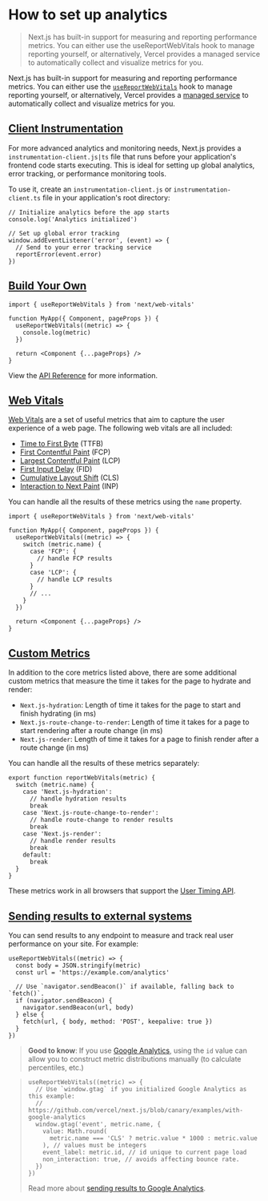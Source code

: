 # How to set up analytics

> Next.js has built-in support for measuring and reporting performance metrics. You can either use the useReportWebVitals hook to manage reporting yourself, or alternatively, Vercel provides a managed service to automatically collect and visualize metrics for you.



Next.js has built-in support for measuring and reporting performance metrics. You can either use the [`useReportWebVitals`](/docs/app/api-reference/functions/use-report-web-vitals) hook to manage reporting yourself, or alternatively, Vercel provides a [managed service](https://vercel.com/analytics?utm_source=next-site&utm_medium=docs&utm_campaign=next-website) to automatically collect and visualize metrics for you.

## [Client Instrumentation](#client-instrumentation)

For more advanced analytics and monitoring needs, Next.js provides a `instrumentation-client.js|ts` file that runs before your application's frontend code starts executing. This is ideal for setting up global analytics, error tracking, or performance monitoring tools.

To use it, create an `instrumentation-client.js` or `instrumentation-client.ts` file in your application's root directory:

    // Initialize analytics before the app starts
    console.log('Analytics initialized')
     
    // Set up global error tracking
    window.addEventListener('error', (event) => {
      // Send to your error tracking service
      reportError(event.error)
    })

## [Build Your Own](#build-your-own)

    import { useReportWebVitals } from 'next/web-vitals'
     
    function MyApp({ Component, pageProps }) {
      useReportWebVitals((metric) => {
        console.log(metric)
      })
     
      return <Component {...pageProps} />
    }

View the [API Reference](/docs/pages/api-reference/functions/use-report-web-vitals) for more information.

## [Web Vitals](#web-vitals)

[Web Vitals](https://web.dev/vitals/) are a set of useful metrics that aim to capture the user experience of a web page. The following web vitals are all included:

*   [Time to First Byte](https://developer.mozilla.org/docs/Glossary/Time_to_first_byte) (TTFB)
*   [First Contentful Paint](https://developer.mozilla.org/docs/Glossary/First_contentful_paint) (FCP)
*   [Largest Contentful Paint](https://web.dev/lcp/) (LCP)
*   [First Input Delay](https://web.dev/fid/) (FID)
*   [Cumulative Layout Shift](https://web.dev/cls/) (CLS)
*   [Interaction to Next Paint](https://web.dev/inp/) (INP)

You can handle all the results of these metrics using the `name` property.

    import { useReportWebVitals } from 'next/web-vitals'
     
    function MyApp({ Component, pageProps }) {
      useReportWebVitals((metric) => {
        switch (metric.name) {
          case 'FCP': {
            // handle FCP results
          }
          case 'LCP': {
            // handle LCP results
          }
          // ...
        }
      })
     
      return <Component {...pageProps} />
    }

## [Custom Metrics](#custom-metrics)

In addition to the core metrics listed above, there are some additional custom metrics that measure the time it takes for the page to hydrate and render:

*   `Next.js-hydration`: Length of time it takes for the page to start and finish hydrating (in ms)
*   `Next.js-route-change-to-render`: Length of time it takes for a page to start rendering after a route change (in ms)
*   `Next.js-render`: Length of time it takes for a page to finish render after a route change (in ms)

You can handle all the results of these metrics separately:

    export function reportWebVitals(metric) {
      switch (metric.name) {
        case 'Next.js-hydration':
          // handle hydration results
          break
        case 'Next.js-route-change-to-render':
          // handle route-change to render results
          break
        case 'Next.js-render':
          // handle render results
          break
        default:
          break
      }
    }

These metrics work in all browsers that support the [User Timing API](https://caniuse.com/#feat=user-timing).

## [Sending results to external systems](#sending-results-to-external-systems)

You can send results to any endpoint to measure and track real user performance on your site. For example:

    useReportWebVitals((metric) => {
      const body = JSON.stringify(metric)
      const url = 'https://example.com/analytics'
     
      // Use `navigator.sendBeacon()` if available, falling back to `fetch()`.
      if (navigator.sendBeacon) {
        navigator.sendBeacon(url, body)
      } else {
        fetch(url, { body, method: 'POST', keepalive: true })
      }
    })

> **Good to know**: If you use [Google Analytics](https://analytics.google.com/analytics/web/), using the `id` value can allow you to construct metric distributions manually (to calculate percentiles, etc.)

>     useReportWebVitals((metric) => {
>       // Use `window.gtag` if you initialized Google Analytics as this example:
>       // https://github.com/vercel/next.js/blob/canary/examples/with-google-analytics
>       window.gtag('event', metric.name, {
>         value: Math.round(
>           metric.name === 'CLS' ? metric.value * 1000 : metric.value
>         ), // values must be integers
>         event_label: metric.id, // id unique to current page load
>         non_interaction: true, // avoids affecting bounce rate.
>       })
>     })
> 
> Read more about [sending results to Google Analytics](https://github.com/GoogleChrome/web-vitals#send-the-results-to-google-analytics).
